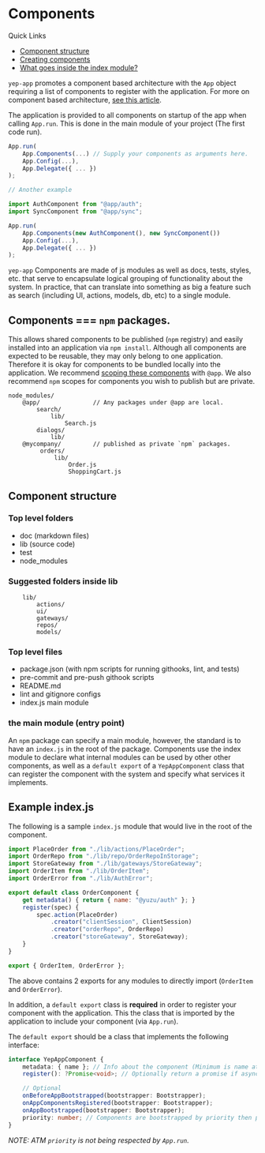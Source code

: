 # Components

Quick Links

- [Component structure](#component-structure)
- [Creating components](#creating-components)
- [What goes inside the index module?](#example-index.js)

`yep-app` promotes a component based architecture with the `App` object requiring a list of components to register with the application.
For more on component based architecture, [see this article](https://msdn.microsoft.com/en-us/library/ee658117.aspx#ComponentBasedStyle).

The application is provided to all components on startup of the app when calling `App.run`. This is done in the main module of your project (The first code run).

```javascript
App.run(
    App.Components(...) // Supply your components as arguments here.
    App.Config(...),
    App.Delegate({ ... })
);

// Another example

import AuthComponent from "@app/auth";
import SyncComponent from "@app/sync";

App.run(
    App.Components(new AuthComponent(), new SyncComponent())
    App.Config(...),
    App.Delegate({ ... })
);

```

`yep-app` Components are made of js modules as well as docs, tests, styles, etc. that serve to encapsulate logical grouping of functionality about the system. In practice, that can translate into something as big a feature such as search (including UI, actions, models, db, etc) to a single module.

## Components === `npm` packages.

This allows shared components to be published (`npm` registry) and easily installed into an application via `npm install`. Although all components are expected to be reusable, they may only belong to one application. Therefore it is okay for components to be bundled locally into the application. We recommend [scoping these components](https://docs.npmjs.com/misc/scope) with `@app`.  We also recommend `npm` scopes for components you wish to publish but are private.

```
node_modules/
    @app/               // Any packages under @app are local.
        search/
            lib/
                Search.js
        dialogs/
            lib/
    @mycompany/         // published as private `npm` packages.
         orders/
             lib/
                 Order.js
                 ShoppingCart.js
```


## Component structure

### Top level folders
- doc (markdown files)
- lib (source code)
- test
- node_modules

### Suggested folders inside lib

```
    lib/
        actions/
        ui/
        gateways/
        repos/
        models/
```

### Top level files
- package.json (with npm scripts for running githooks, lint, and tests)
- pre-commit and pre-push githook scripts
- README.md
- lint and gitignore configs
- index.js main module

### the main module (entry point)
An `npm` package can specify a main module, however, the standard is to have an `index.js` in the root of the package. Components use the index module to declare what internal modules can be used by other other components, as well as a `default export` of a `YepAppComponent` class that can register the component with the system and specify what services it implements.

## Example index.js
The following is a sample `index.js` module that would live in the root of the component.

```javascript
import PlaceOrder from "./lib/actions/PlaceOrder";
import OrderRepo from "./lib/repo/OrderRepoInStorage";
import StoreGateway from "./lib/gateways/StoreGateway";
import OrderItem from "./lib/OrderItem";
import OrderError from "./lib/AuthError";

export default class OrderComponent {
    get metadata() { return { name: "@yuzu/auth" }; }
    register(spec) {
        spec.action(PlaceOrder)
            .creator("clientSession", ClientSession)
            .creator("orderRepo", OrderRepo)
            .creator("storeGateway", StoreGateway);
    }
}

export { OrderItem, OrderError };
```
The above contains 2 exports for any modules to directly import (`OrderItem` and `OrderError`).

In addition, a `default export` class is **required** in order to register your component with the application. This the class that is imported by the application to include your component (via `App.run`).

The `default export` should be a class that implements the following interface:

```typescript
interface YepAppComponent {
    metadata: { name }; // Info about the component (Minimum is name attribute);
    register(): ?Promise<void>; // Optionally return a promise if async is needed.

    // Optional
    onBeforeAppBootstrapped(bootstrapper: Bootstrapper);
    onAppComponentsRegistered(bootstrapper: Bootstrapper);
    onAppBootstrapped(bootstrapper: Bootstrapper);
    priority: number; // Components are bootstrapped by priority then placement in the `App.Components` constructor.
}
```
*NOTE: ATM `priority` is not being respected by `App.run`.*



